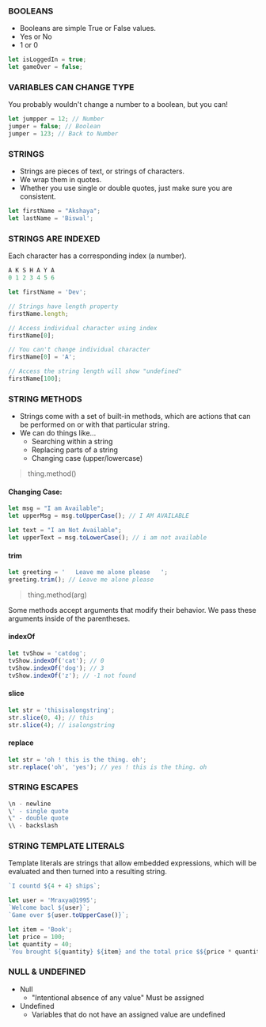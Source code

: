 ### BOOLEANS
- Booleans are simple True or False values.
- Yes or No
- 1 or 0

```js
let isLoggedIn = true;
let gameOver = false;
```
### VARIABLES CAN CHANGE TYPE
You probably wouldn't change a number to a boolean, but you can!

```js
let jumpper = 12; // Number
jumper = false; // Boolean
jumper = 123; // Back to Number
```

### STRINGS
- Strings are pieces of text, or strings of characters.
- We wrap them in quotes.
- Whether you use single or double quotes, just make sure you are consistent.

```js
let firstName = "Akshaya";
let lastName = 'Biswal';
```

### STRINGS ARE INDEXED
Each character has a corresponding index (a number).
```js
A K S H A Y A
0 1 2 3 4 5 6
```

```js
let firstName = 'Dev';

// Strings have length property
firstName.length;

// Access individual character using index
firstName[0];

// You can't change individual character
firstName[0] = 'A';

// Access the string length will show "undefined"
firstName[100];
```

### STRING METHODS
- Strings come with a set of built-in methods, which are actions that can be performed on or with that particular string.
- We can do things like...
   - Searching within a string
   - Replacing parts of a string
   - Changing case (upper/lowercase)

> thing.method()

#### Changing Case:
```js
let msg = "I am Available";
let upperMsg = msg.toUpperCase(); // I AM AVAILABLE

let text = "I am Not Available";
let upperText = msg.toLowerCase(); // i am not available
```
#### trim
```js
let greeting = '   Leave me alone please   ';
greeting.trim(); // Leave me alone please
```
> thing.method(arg)

Some methods accept arguments that modify their behavior. We pass these arguments inside of the parentheses.

#### indexOf
```js
let tvShow = 'catdog';
tvShow.indexOf('cat'); // 0
tvShow.indexOf('dog'); // 3
tvShow.indexOf('z'); // -1 not found
```

#### slice
```js
let str = 'thisisalongstring';
str.slice(0, 4); // this
str.slice(4); // isalongstring
```

#### replace
```js
let str = 'oh ! this is the thing. oh';
str.replace('oh', 'yes'); // yes ! this is the thing. oh
```

### STRING ESCAPES
```js
\n - newline
\' - single quote 
\" - double quote 
\\ - backslash
```

### STRING TEMPLATE LITERALS
Template literals are strings that allow embedded expressions, which will be evaluated and then turned into a resulting string.

```js
`I countd ${4 + 4} ships`;
```

```js
let user = 'Mraxya@1995';
`Welcome bacl ${user}`;
`Game over ${user.toUpperCase()}`;
```

```js
let item = 'Book';
let price = 100;
let quantity = 40;
`You brought ${quantity} ${item} and the total price $${price * quantity} `;
```

### NULL & UNDEFINED
- Null
    - "Intentional absence of any value" Must be assigned
- Undefined
    - Variables that do not have an assigned value are undefined